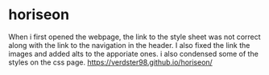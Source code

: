 # horiseon
When i first opened the webpage, the link to the style sheet was not correct along with the link to the navigation in the header. I also fixed the link the images and added alts to the apporiate ones.
i also condensed some of the styles on the css page.
https://verdster98.github.io/horiseon/
